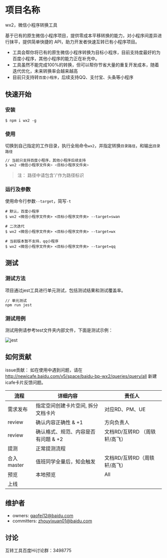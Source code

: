 # 项目名称
wx2，微信小程序转换工具

基于已有的原生微信小程序项目，提供零成本平移转换的能力，对小程序间差异进行抹平，提供简单快捷的 API，助力开发者快速互转已有小程序项目。

* 工具会帮你将已有的原生微信小程序转换为目标小程序，目前支持度最好的为百度小程序，其他小程序的能力正在补充中。
* 工具虽然不能完成100%的转换，但可以帮你节省大量的重复开发成本，随着迭代优化，未来转换率会越来越高
* 目前只支持转`百度小程序`，后续支持QQ、支付宝、头条等小程序

## 快速开始

### 安装

```
$ npm i wx2 -g
```

### 使用
切换到自己指定的工作目录，执行全局命令`wx2`，并指定转换`目录路径`，和输出`目录路径`

```bash
// 当前只支持百度小程序，其他小程序后续支持
$ wx2 <微信小程序文件夹> <目标小程序文件夹>
```
> 注： 路径中请包含'/'作为路径标识

### 运行及参数
使用命令行参数`--target`，简写`-t`
```
# 默认，百度小程序
$ wx2 <微信小程序文件夹> <目标小程序文件夹> --target=swan

# 二次迭代
$ wx2 <微信小程序文件夹> <目标小程序文件夹> --target=wx

# 当前版本暂不支持，qq小程序
$ wx2 <微信小程序文件夹> <目标小程序文件夹> --target=qq
```

## 测试

### 测试方法

项目通过jest工具进行单元测试，包括测试结果和测试覆盖率。
```
// 单元测试
npm run jest
```

### 测试用例

测试用例请参考test文件夹内部文件，下面是测试示例：

![jest](https://staticsns.cdn.bcebos.com/amis/2020-9/1600068629433/jest.png)

## 如何贡献

issue贡献： 如在使用中遇到问题，请在 http://newicafe.baidu.com/v5/space/baidu-bp-wx2/queries/query/all 新建icafe卡片反馈问题。

| 流程 | 详细内容 | 责任人 |
| --- | --- | --- |
|需求发布| 指定空间创建卡片空间, 拆分文档卡片 | 对应RD、PM、UE |
|review| 确认内容正确性 & +1 | 方向负责人 |
|review| 确认格式、规范、内容是否有问题 & +2 | 文档RD/互转RD （周轶轩/高飞） |
| 提测 | 正常提测流程|  |
| 合入master| 值班同学全量后，知会触发| 文档RD/互转RD（周轶轩/高飞）|
| 预览 | 本地预览 | All |
| 上线 | | |

## 维护者

* owners:  gaofei12@baidu.com
* committers:  zhouyixuan01@baidu.com

## 讨论

互转工具百度Hi讨论群：3498775
